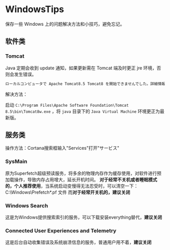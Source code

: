 # WindowsTips


保存一些 Windows 上的问题解决方法和小技巧，避免忘记。

<!--more-->

## 软件类

### Tomcat

Java 定期会收到 update 通知，如果更新需在 Tomcat 端及时更正 jre 环境，否则会发生错误。

```markdown
ローカルコンピュータで Apache Tomcat8.5 Tomcat8 を開始できませんでした。詳細情報はシステムイベントログを参照してください。これがMicrosoft以外のサービスである場合は、サービスの製造元に問い合わせてください。その際、サービス固有のエラー コードが 1 であることを伝えてください。
```

解决方法：

启动 `C:\Program Files\Apache Software Foundation\Tomcat 8.5\bin\Tomcat8w.exe` ，将 `java` 目录下的 `Java Virtual Machine` 环境更正为最新版。

## 服务类

操作方法：Cortana搜索框输入"Services"打开"サービス"

### SysMain

原为Superfetch超级预读服务，将多余的物理内存作为缓存使用，对软件进行预加载操作，导致内存占用增大，延长开机时间。
**对于经常不关机或者睡眠模式的，个人推荐使用**，当系统启动变慢得无法忍受时，可以清空一下：C:\Windows\Prefetch\*.pf 文件
而**对于经常开关机的，建议关闭**

### Windows Search

这是为Windows提供搜索索引的服务，可以下载安装everything替代，**建议关闭**

### Connected User Experiences and Telemetry

这是后台自动收集错误及系统崩溃信息的服务，普通用户用不着，**建议关闭**

